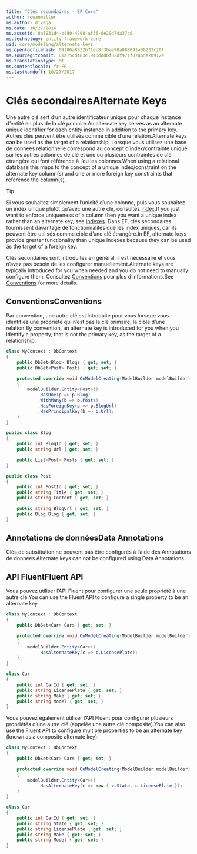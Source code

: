 ```yaml
---
title: "Clés secondaires - EF Core"
author: rowanmiller
ms.author: divega
ms.date: 10/27/2016
ms.assetid: 8a5931d4-b480-4298-af36-0e29d74a37c0
ms.technology: entity-framework-core
uid: core/modeling/alternate-keys
ms.openlocfilehash: 09f86a8932b71ec8f30ee90a088091a00233c20f
ms.sourcegitcommit: 01a75cd483c1943ddd6f82af971f07abde20912e
ms.translationtype: MT
ms.contentlocale: fr-FR
ms.lasthandoff: 10/27/2017
---
```

# <a name="alternate-keys"></a><span data-ttu-id="277a1-102">Clés secondaires</span><span class="sxs-lookup"><span data-stu-id="277a1-102">Alternate Keys</span></span>

<span data-ttu-id="277a1-103">Une autre clé sert d’un autre identificateur unique pour chaque instance d’entité en plus de la clé primaire.</span><span class="sxs-lookup"><span data-stu-id="277a1-103">An alternate key serves as an alternate unique identifier for each entity instance in addition to the primary key.</span></span> <span data-ttu-id="277a1-104">Autres clés peuvent être utilisés comme cible d’une relation.</span><span class="sxs-lookup"><span data-stu-id="277a1-104">Alternate keys can be used as the target of a relationship.</span></span> <span data-ttu-id="277a1-105">Lorsque vous utilisez une base de données relationnelle correspond au concept d’index/contrainte unique sur les autres colonnes de clé et une ou plusieurs contraintes de clé étrangère qui font référence à l’ou les colonnes.</span><span class="sxs-lookup"><span data-stu-id="277a1-105">When using a relational database this maps to the concept of a unique index/constraint on the alternate key column(s) and one or more foreign key constraints that reference the column(s).</span></span>

> [!TIP]  
> <span data-ttu-id="277a1-106">Si vous souhaitez simplement l’unicité d’une colonne, puis vous souhaitez un index unique plutôt qu’avec une autre clé, consultez [index](indexes.md).</span><span class="sxs-lookup"><span data-stu-id="277a1-106">If you just want to enforce uniqueness of a column then you want a unique index rather than an alternate key, see [Indexes](indexes.md).</span></span> <span data-ttu-id="277a1-107">Dans EF, clés secondaires fournissent davantage de fonctionnalités que les index uniques, car ils peuvent être utilisés comme cible d’une clé étrangère.</span><span class="sxs-lookup"><span data-stu-id="277a1-107">In EF, alternate keys provide greater functionality than unique indexes because they can be used as the target of a foreign key.</span></span>

<span data-ttu-id="277a1-108">Clés secondaires sont introduites en général, il est nécessaire et vous n’avez pas besoin de les configurer manuellement.</span><span class="sxs-lookup"><span data-stu-id="277a1-108">Alternate keys are typically introduced for you when needed and you do not need to manually configure them.</span></span> <span data-ttu-id="277a1-109">Consultez [Conventions](#conventions) pour plus d’informations.</span><span class="sxs-lookup"><span data-stu-id="277a1-109">See [Conventions](#conventions) for more details.</span></span>

## <a name="conventions"></a><span data-ttu-id="277a1-110">Conventions</span><span class="sxs-lookup"><span data-stu-id="277a1-110">Conventions</span></span>

<span data-ttu-id="277a1-111">Par convention, une autre clé est introduite pour vous lorsque vous identifiez une propriété qui n’est pas la clé primaire, la cible d’une relation.</span><span class="sxs-lookup"><span data-stu-id="277a1-111">By convention, an alternate key is introduced for you when you identify a property, that is not the primary key, as the target of a relationship.</span></span>

<!-- [!code-csharp[Main](samples/core/Modeling/Conventions/Samples/AlternateKey.cs?highlight=12)] -->
``` csharp
class MyContext : DbContext
{
    public DbSet<Blog> Blogs { get; set; }
    public DbSet<Post> Posts { get; set; }

    protected override void OnModelCreating(ModelBuilder modelBuilder)
    {
        modelBuilder.Entity<Post>()
            .HasOne(p => p.Blog)
            .WithMany(b => b.Posts)
            .HasForeignKey(p => p.BlogUrl)
            .HasPrincipalKey(b => b.Url);
    }
}

public class Blog
{
    public int BlogId { get; set; }
    public string Url { get; set; }

    public List<Post> Posts { get; set; }
}

public class Post
{
    public int PostId { get; set; }
    public string Title { get; set; }
    public string Content { get; set; }

    public string BlogUrl { get; set; }
    public Blog Blog { get; set; }
}
```

## <a name="data-annotations"></a><span data-ttu-id="277a1-112">Annotations de données</span><span class="sxs-lookup"><span data-stu-id="277a1-112">Data Annotations</span></span>

<span data-ttu-id="277a1-113">Clés de substitution ne peuvent pas être configurés à l’aide des Annotations de données.</span><span class="sxs-lookup"><span data-stu-id="277a1-113">Alternate keys can not be configured using Data Annotations.</span></span>

## <a name="fluent-api"></a><span data-ttu-id="277a1-114">API Fluent</span><span class="sxs-lookup"><span data-stu-id="277a1-114">Fluent API</span></span>

<span data-ttu-id="277a1-115">Vous pouvez utiliser l’API Fluent pour configurer une seule propriété à une autre clé.</span><span class="sxs-lookup"><span data-stu-id="277a1-115">You can use the Fluent API to configure a single property to be an alternate key.</span></span>

<!-- [!code-csharp[Main](samples/core/Modeling/FluentAPI/Samples/AlternateKeySingle.cs?highlight=7,8)] -->
``` csharp
class MyContext : DbContext
{
    public DbSet<Car> Cars { get; set; }

    protected override void OnModelCreating(ModelBuilder modelBuilder)
    {
        modelBuilder.Entity<Car>()
            .HasAlternateKey(c => c.LicensePlate);
    }
}

class Car
{
    public int CarId { get; set; }
    public string LicensePlate { get; set; }
    public string Make { get; set; }
    public string Model { get; set; }
}
```

<span data-ttu-id="277a1-116">Vous pouvez également utiliser l’API Fluent pour configurer plusieurs propriétés d’une autre clé (appelée une autre clé composite).</span><span class="sxs-lookup"><span data-stu-id="277a1-116">You can also use the Fluent API to configure multiple properties to be an alternate key (known as a composite alternate key).</span></span>

<!-- [!code-csharp[Main](samples/core/Modeling/FluentAPI/Samples/AlternateKeyComposite.cs?highlight=7,8)] -->
``` csharp
class MyContext : DbContext
{
    public DbSet<Car> Cars { get; set; }

    protected override void OnModelCreating(ModelBuilder modelBuilder)
    {
        modelBuilder.Entity<Car>()
            .HasAlternateKey(c => new { c.State, c.LicensePlate });
    }
}

class Car
{
    public int CarId { get; set; }
    public string State { get; set; }
    public string LicensePlate { get; set; }
    public string Make { get; set; }
    public string Model { get; set; }
}
```
